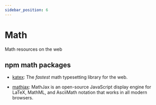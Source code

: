```yaml
---
sidebar_position: 6
---
```


# Math

Math resources on the web

## npm math packages

- [katex](https://katex.org/docs/supported): The *fastest* math typesetting library for the web. 

- [mathjax](https://www.mathjax.org/#docs): MathJax is an open-source JavaScript display engine for LaTeX, MathML, and AsciiMath notation that works in all modern browsers.